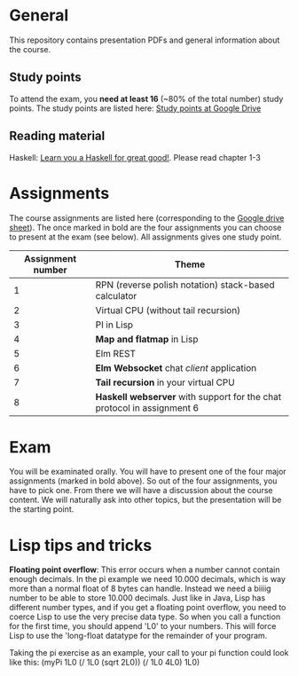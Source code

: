 # General
This repository contains presentation PDFs and general information about the course.

## Study points
To attend the exam, you **need at least 16** (~80% of the total number) study points. The study points are listed here:
[Study points at Google Drive](https://docs.google.com/spreadsheets/d/1SAE1xZdOu8FmvlilVS5J2CjYqTFjEbWsyA9dQBhX5KE/edit?usp=sharing)

## Reading material
Haskell: [Learn you a Haskell for great good!](http://learnyouahaskell.com/chapters). Please read chapter 1-3

# Assignments
The course assignments are listed here (corresponding to the [Google drive sheet](https://docs.google.com/spreadsheets/d/1SAE1xZdOu8FmvlilVS5J2CjYqTFjEbWsyA9dQBhX5KE/edit?usp=sharing)). The once marked in bold are the four assignments you can choose to present at the exam (see below). All assignments gives one study point.

| Assignment number | Theme |
| ---- | ---- |
| 1 | RPN (reverse polish notation) stack-based calculator |
| 2 | Virtual CPU (without tail recursion) |
| 3 | PI in Lisp |
| 4 | **Map and flatmap** in Lisp |
| 5 | Elm REST | 
| 6 | **Elm Websocket** chat *client* application |	
| 7 | **Tail recursion** in your virtual CPU |
| 8 | **Haskell webserver** with support for the chat protocol in assignment 6 |

# Exam 
You will be examinated orally. You will have to present one of the four major assignments (marked in bold above). So out of the four assignments, you have to pick one. From there we will have a discussion about the course content. We will naturally ask into other topics, but the presentation will be the starting point.

# Lisp tips and tricks
**Floating point overflow**: This error occurs when a number cannot contain enough
decimals. In the pi example we need 10.000 decimals, which is way more than a normal
float of 8 bytes can handle. Instead we need a biiiig number to be able to store 10.000 decimals.
Just like in Java, Lisp has different number types, and if you get a floating
point overflow, you need to coerce Lisp to use the very precise data type.
So when you call a function for the first time, you should append 'L0'
to your numbers. This will force Lisp to use the 'long-float datatype for
the remainder of your program.

Taking the pi exercise as an example, your call to your pi function could look like this:
   (myPi 1L0 (/ 1L0 (sqrt 2L0)) (/ 1L0 4L0) 1L0)
